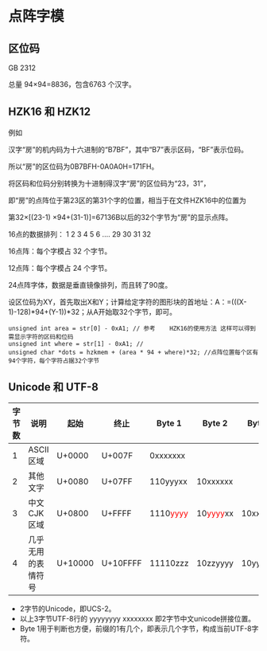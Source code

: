 # 点阵字模

## 区位码
GB 2312

总量 94×94=8836，包含6763 个汉字。

## HZK16 和 HZK12

例如

汉字“房”的机内码为十六进制的“B7BF”，其中“B7”表示区码，“BF”表示位码。

所以“房”的区位码为0B7BFH-0A0A0H=171FH。

将区码和位码分别转换为十进制得汉字“房”的区位码为“23，31”，

即“房”的点阵位于第23区的第31个字的位置，相当于在文件HZK16中的位置为

第32×[(23-1) ×94+(31-1)]=67136B以后的32个字节为“房”的显示点阵。

16点的数据排列：
1 2
3 4
5 6
....
29 30
31 32

16点阵：每个字模占 32 个字节。

12点阵：每个字模占 24 个字节。

24点阵字体，数据是垂直镜像排列，而且转了90度。

设区位码为XY，首先取出X和Y；计算给定字符的图形块的首地址：A：=(((X-1)-128)\*94+(Y-1))\*32；从A开始取32个字节，即可。
```
unsigned int area = str[0] - 0xA1; // 参考	HZK16的使用方法 这样可以得到需显示字符的区码和位码
unsigned int where = str[1] - 0xA1; //
unsigned char *dots = hzkmem + (area * 94 + where)*32; //点阵位置每个区有94个字符，每个字符占据32个字节
```

## Unicode 和 UTF-8

字节数|说明|起始|终止|Byte 1|Byte 2|Byte 3|Byte 4
--|--|--|--|--|--|--|--
1|ASCII区域|U+0000|U+007F|0xxxxxxx|
2|其他文字|U+0080|U+07FF|110yyyxx|10xxxxxx
3|中文CJK区域|U+0800|U+FFFF|1110<font color=red>yyyy</font>|10<font color=red>yyyy</font>xx|10xxxxxx
4|几乎无用的表情符号|U+10000|U+10FFFF|11110zzz|10zzyyyy|10yyyyxx|10xxxxxx

- 2字节的Unicode，即UCS-2。
- 以上3字节UTF-8行的 yyyyyyyy xxxxxxxx 即2字节中文unicode拼接位置。
- Byte 1用于判断也方便，前缀的1有几个，即表示几个字节，构成当前UTF-8字符。
